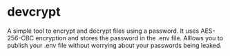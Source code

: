 # devcrypt

A simple tool to encrypt and decrypt files using a password. It uses AES-256-CBC encryption and stores the password in the .env file.
Alllows you to publish your .env file without worrying about your passwords being leaked.
